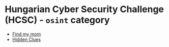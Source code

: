 # Hungarian Cyber Security Challenge (HCSC) - `osint` category

- [Find my mom](Find-my-mon/)
- [Hidden Clues](Hidden-Clues/)